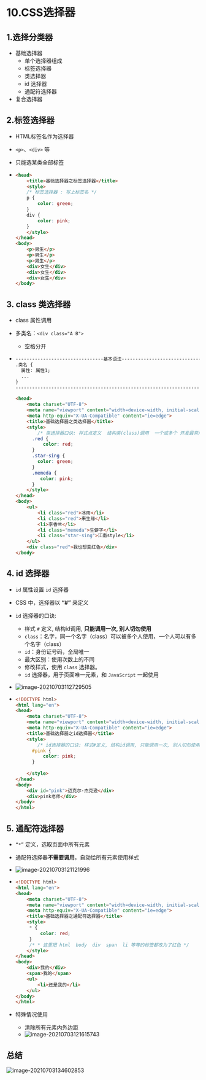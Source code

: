 # 10.CSS选择器

## 1.选择分类器

- 基础选择器
  - 单个选择器组成
  - 标签选择器
  - 类选择器
  - id 选择器
  - 通配符选择器
- 复合选择器

## 2.标签选择器

- HTML标签名作为选择器

- `<p>`、`<div>` 等

- 只能选某类全部标签

- ```html
  <head>
      <title>基础选择器之标签选择器</title>
      <style>
      /* 标签选择器 : 写上标签名 */
      p {
          color: green;
      }
      div {
          color: pink;
      }
      </style>
  </head>
  <body>
      <p>男生</p>
      <p>男生</p>
      <p>男生</p>
      <div>女生</div>
      <div>女生</div>
      <div>女生</div>
  </body>
  ```

## 3. class 类选择器 

- class 属性调用

- 多类名：`<div class="A B">`

  - 空格分开

- ```html
  --------------------------------基本语法-----------------------------------
  .类名 {
  	属性: 属性1;
  	...
  }
  --------------------------------------------------------------------------
  
  <head>
      <meta charset="UTF-8">
      <meta name="viewport" content="width=device-width, initial-scale=1.0">
      <meta http-equiv="X-UA-Compatible" content="ie=edge">
      <title>基础选择器之类选择器</title>
      <style>
          /* 类选择器口诀: 样式点定义  结构类(class)调用  一个或多个 开发最常用*/
        .red {
            color: red;
        }
        .star-sing {
          color: green;
        }
        .memeda {  
           color: pink;
        }
      </style>
  </head>
  <body>
      <ul>
          <li class="red">冰雨</li>
          <li class="red">来生缘</li>
          <li>李香兰</li>
          <li class="memeda">生僻字</li>
          <li class="star-sing">江南style</li>
      </ul>
      <div class="red">我也想变红色</div>
  </body>
  ```




## 4. id 选择器

- `id` 属性设置 `id` 选择器

- CSS 中，选择器以 **“#”** 来定义

- `id` 选择器的口诀: 

  - 样式 `#` 定义, 结构id调用, **只能调用一次, 别人切勿使用**
  - `class`：名字，同一个名字（class）可以被多个人使用，一个人可以有多个名字（class）
  - `id`：身份证号码，全局唯一
  - 最大区别：使用次数上的不同
  - 修改样式，使用 `class` 选择器。
  - `id` 选择器，用于页面唯一元素，和 `JavaScript` 一起使用

- ![image-20210703112729505](https://raw.githubusercontent.com/TWDH/Leetcode-From-Zero/pictures/img/image-20210703112729505.png)

- ```html
  <!DOCTYPE html>
  <html lang="en">
  <head>
      <meta charset="UTF-8">
      <meta name="viewport" content="width=device-width, initial-scale=1.0">
      <meta http-equiv="X-UA-Compatible" content="ie=edge">
      <title>基础选择器之id选择器</title>
      <style>
          /* id选择器的口诀: 样式#定义, 结构id调用, 只能调用一次, 别人切勿使用 */
        #pink {
            color: pink;
        }
      
      </style>
  </head>
  <body>
      <div id="pink">迈克尔·杰克逊</div>
      <div>pink老师</div>
  </body>
  </html>
  ```

## 5. 通配符选择器

- `“*”` 定义，选取页面中所有元素

- 通配符选择器**不需要调用**，自动给所有元素使用样式

- ![image-20210703121121996](https://raw.githubusercontent.com/TWDH/Leetcode-From-Zero/pictures/img/image-20210703121121996.png)

- ```html
  <!DOCTYPE html>
  <html lang="en">
  <head>
      <meta charset="UTF-8">
      <meta name="viewport" content="width=device-width, initial-scale=1.0">
      <meta http-equiv="X-UA-Compatible" content="ie=edge">
      <title>基础选择器之通配符选择器</title>
      <style>
       * {
           color: red;
       }
       /* * 这里把 html  body  div  span  li 等等的标签都改为了红色 */
      </style>
  </head>
  <body>
      <div>我的</div>
      <span>我的</span>
      <ul>
          <li>还是我的</li>
      </ul>
  </body>
  </html>
  ```

- 特殊情况使用

  - 清除所有元素内外边距
  - ![image-20210703121615743](https://raw.githubusercontent.com/TWDH/Leetcode-From-Zero/pictures/img/image-20210703121615743.png)

## 总结

![image-20210703134602853](https://raw.githubusercontent.com/TWDH/Leetcode-From-Zero/pictures/img/image-20210703134602853.png)